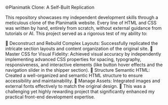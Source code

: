 🌐Planimatik Clone: A Self-Built Replication

This repository showcases my independent development skills through a meticulous clone of the Planimatik website. Every line of HTML and CSS was written by hand, entirely from scratch, without external guidance from tutorials or AI. This project served as a rigorous test of my ability to:

📌 Deconstruct and Rebuild Complex Layouts: Successfully replicated the intricate section layouts and content organization of the original site.
📌 Master CSS for Visual Fidelity: Achieved visual accuracy by independently implementing advanced CSS properties for spacing, typography, responsiveness, and interactive elements (like button hover effects and the navigation slider in the shipper section).
📌 Structure Semantic HTML: Created a well-organized and semantic HTML structure to ensure accessibility and maintainability.
📌 Manage Assets: Integrated images and external fonts effectively to match the original design.
📌 This was a challenging yet highly rewarding project that significantly enhanced my practical front-end development expertise.
